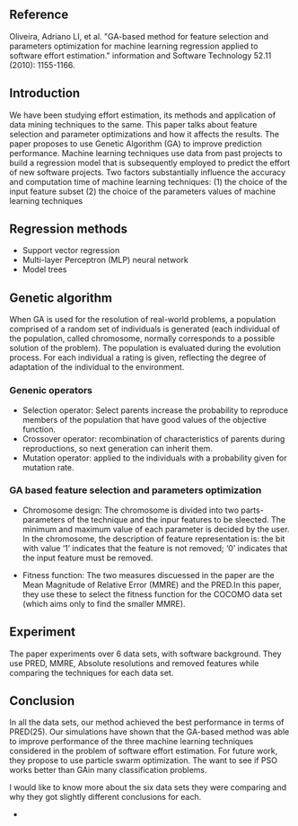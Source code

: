 ## Reference
Oliveira, Adriano LI, et al. "GA-based method for feature selection and parameters optimization for machine learning regression applied to software effort estimation." information and Software Technology 52.11 (2010): 1155-1166.

## Introduction
We have been studying effort estimation, its methods and application of data mining techniques to the same. This paper talks about feature selection and parameter optimizations and how it affects the results. The paper proposes to use Genetic Algorithm (GA) to improve prediction performance.
Machine learning techniques use data from past projects to build a regression model that is subsequently employed to predict the effort of new software projects. Two factors substantially influence the accuracy and computation time of machine learning techniques: 
(1) the choice of the input feature subset
(2) the choice of the parameters values of machine learning techniques

## Regression methods
- Support vector regression
- Multi-layer Perceptron (MLP) neural network
- Model trees

## Genetic algorithm
When GA is used for the resolution of real-world problems, a population comprised of a random set of individuals is generated
(each individual of the population, called chromosome, normally corresponds to a possible solution of the problem). The population
is evaluated during the evolution process. For each individual a rating is given, reflecting the degree of adaptation of the individual to the environment.
### Genenic operators
- Selection operator: Select parents increase the probability to reproduce members of the population that have good values of the objective function.
- Crossover operator: recombination of characteristics of parents during reproductions, so next generation can inherit them.
- Mutation operator: applied to the individuals with a probability given for mutation rate.

### GA based feature selection and parameters optimization
- Chromosome design: The chromosome is divided into two parts- parameters of the technique and the inpur features to be sleected. The minimum and maximum value of each parameter is decided by the user. In the chromosome, the description of feature representation is: the bit with value ‘1’ indicates that the feature is not removed; ‘0’ indicates that the input feature must be removed.

- Fitness function: The two measures discuessed in the paper are the Mean Magnitude of Relative Error (MMRE) and the PRED.In this paper, they use these to select the fitness function for the COCOMO data set (which aims only to find the smaller MMRE).

## Experiment
The paper experiments over 6 data sets, with software background. They use PRED, MMRE, Absolute resolutions and removed features while comparing the techniques for each data set. 

## Conclusion
In all the data sets, our method achieved the best performance in terms of PRED(25). 
Our simulations have shown that the
GA-based method was able to improve performance of the three machine learning techniques considered in the problem of software effort estimation. For future work, they propose to use particle swarm optimization. The want to see if PSO works better than GAin many classification problems.

I would like to know more about the six data sets they were comparing and why they got slightly different conclusions for each.

- 
